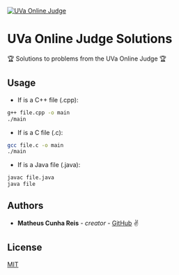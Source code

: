 <a href="https://uva.onlinejudge.org" target="_blank"><img src="https://github.com/jcbages/uva-online-judge-solutions/blob/master/logo.png" alt="UVa Online Judge"></a>
# UVa Online Judge Solutions

:trophy: Solutions to problems from the UVa Online Judge :trophy:

## Usage

- If is a C++ file (.cpp):
```bash
g++ file.cpp -o main
./main
```

- If is a C file (.c):
```bash
gcc file.c -o main
./main
```

- If is a Java file (.java):
```bash
javac file.java
java file
```

## Authors

* **Matheus Cunha Reis** - *creator* - [GitHub](https://github.com/matheuscr30) ✌

## License
[MIT](https://choosealicense.com/licenses/mit/)
